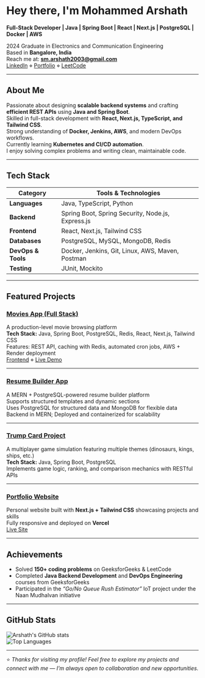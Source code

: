 #  Hey there, I'm Mohammed Arshath  

**Full-Stack Developer | Java | Spring Boot | React | Next.js | PostgreSQL | Docker | AWS**

2024 Graduate in Electronics and Communication Engineering  
Based in **Bangalore, India**  
Reach me at: **[sm.arshath2003@gmail.com](mailto:sm.arshath2003@gmail.com)**  
[LinkedIn](https://www.linkedin.com/in/arshathmohammed27/) ⋄ [Portfolio](https://arshwagen.vercel.app/) ⋄ [LeetCode](https://leetcode.com/u/Arshath2705/)

---

## About Me

Passionate about designing **scalable backend systems** and crafting **efficient REST APIs** using **Java and Spring Boot**.  
Skilled in full-stack development with **React, Next.js, TypeScript, and Tailwind CSS**.  
Strong understanding of **Docker, Jenkins, AWS**, and modern DevOps workflows.  
Currently learning **Kubernetes and CI/CD automation**.  
I enjoy solving complex problems and writing clean, maintainable code.

---

## Tech Stack

| Category | Tools & Technologies |
|-----------|----------------------|
| **Languages** | Java, TypeScript, Python |
| **Backend** | Spring Boot, Spring Security, Node.js, Express.js |
| **Frontend** | React, Next.js, Tailwind CSS |
| **Databases** | PostgreSQL, MySQL, MongoDB, Redis |
| **DevOps & Tools** | Docker, Jenkins, Git, Linux, AWS, Maven, Postman |
| **Testing** | JUnit, Mockito |

---

## Featured Projects

### [Movies App (Full Stack)](https://github.com/mohammedarshath2705/Movies_App)
A production-level movie browsing platform  
**Tech Stack:** Java, Spring Boot, PostgreSQL, Redis, React, Next.js, Tailwind CSS  
Features: REST API, caching with Redis, automated cron jobs, AWS + Render deployment  
[Frontend](https://github.com/mohammedarshath2705/Movies_App-Frontend) ⋄ [Live Demo](https://movies-app-frontend-five.vercel.app/)

---

### [Resume Builder App](https://github.com/mohammedarshath2705/ResumeBuilder_Backend)
A MERN + PostgreSQL-powered resume builder platform  
Supports structured templates and dynamic sections  
Uses PostgreSQL for structured data and MongoDB for flexible data  
Backend in MERN; Deployed and containerized for scalability

---

###  [Trump Card Project](https://github.com/mohammedarshath2705/TrumpCard-Project)
A multiplayer game simulation featuring multiple themes (dinosaurs, kings, ships, etc.)  
 **Tech Stack:** Java, Spring Boot, PostgreSQL  
 Implements game logic, ranking, and comparison mechanics with RESTful APIs

---

###  [Portfolio Website](https://github.com/mohammedarshath2705/Arshath-Portfolio)
Personal website built with **Next.js + Tailwind CSS** showcasing projects and skills  
 Fully responsive and deployed on **Vercel**  
 [Live Site](https://arshwagen.vercel.app/)

---

##  Achievements

-  Solved **150+ coding problems** on GeeksforGeeks & LeetCode  
-  Completed **Java Backend Development** and **DevOps Engineering** courses from GeeksforGeeks  
-  Participated in the *“Go/No Queue Rush Estimator”* IoT project under the Naan Mudhalvan initiative

---

##  GitHub Stats

![Arshath's GitHub stats](https://github-readme-stats.vercel.app/api?username=mohammedarshath2705&show_icons=true&theme=tokyonight)  
![Top Languages](https://github-readme-stats.vercel.app/api/top-langs/?username=mohammedarshath2705&layout=compact&theme=tokyonight)

---

⭐️ *Thanks for visiting my profile! Feel free to explore my projects and connect with me — I’m always open to collaboration and new opportunities.*

